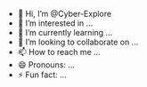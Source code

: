 - 👋 Hi, I’m @Cyber-Explore
- 👀 I’m interested in ...
- 🌱 I’m currently learning ...
- 💞️ I’m looking to collaborate on ...
- 📫 How to reach me ...
- 😄 Pronouns: ...
- ⚡ Fun fact: ...

<!---
Cyber-Explore/Cyber-Explore is a ✨ special ✨ repository because its `README.md` (this file) appears on your GitHub profile.
You can click the Preview link to take a look at your changes.
--->
